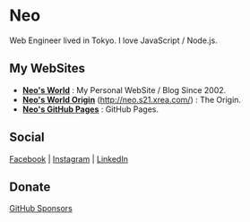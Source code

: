# Neo

Web Engineer lived in Tokyo. I love JavaScript / Node.js.


## My WebSites

- __[Neo's World](https://neos21.net/)__ : My Personal WebSite / Blog Since 2002.
- __[Neo's World Origin](https://neos21.tk/)__ (<http://neo.s21.xrea.com/>) : The Origin.
- __[Neo's GitHub Pages](https://neos21.github.io/)__ : GitHub Pages.


## Social

[Facebook](https://www.facebook.com/Neos21) | [Instagram](https://www.instagram.com/Neos21) | [LinkedIn](https://www.linkedin.com/in/Neos21)


## Donate

[GitHub Sponsors](https://github.com/sponsors/Neos21)
